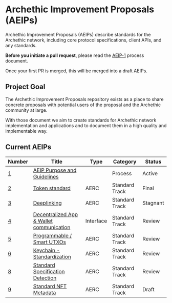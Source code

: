 # Archethic Improvement Proposals (AEIPs)

Archethic Improvement Proposals (AEIPs) describe standards for the Archethic network, including core protocol specifications, client APIs, and any standards.

**Before you initiate a pull request**, please read the [AEIP-1](AEIP-1.md) process document.

Once your first PR is merged, this will be merged into a draft AEIPs.

## Project Goal

The Archethic Improvement Proposals repository exists as a place to share concrete proposals with potential users of the proposal and the Archethic community at large.

With those document we aim to create standards for Archethic network implementation and applications and to document them in a high quality and implementable way.

## Current AEIPs

| Number                                                                | Title                                                                                                        | Type      | Category       | Status   |
| --------------------------------------------------------------------- | ------------------------------------------------------------------------------------------------------------ | --------- | -------------- | -------- |
| [1](https://github.com/archethic-foundation/aeip/blob/main/AEIP-1.md) | [AEIP Purpose and Guidelines](https://github.com/archethic-foundation/aeip/blob/main/AEIP-1.md)              |           | Process        | Active   |
| [2](https://github.com/archethic-foundation/aeip/blob/main/AEIP-2.md) | [Token standard](https://github.com/archethic-foundation/aeip/blob/main/AEIP-2.md)                           | AERC      | Standard Track | Final    |
| [3](https://github.com/archethic-foundation/aeip/blob/main/AEIP-3.md) | [Deeplinking](https://github.com/archethic-foundation/aeip/blob/main/AEIP-3.md)                              | AERC      | Standard Track | Stagnant |
| [4](https://github.com/archethic-foundation/aeip/blob/main/AEIP-4.md) | [Decentralized App & Wallet communication](https://github.com/archethic-foundation/aeip/blob/main/AEIP-4.md) | Interface | Standard Track | Review   |
| [5](https://github.com/archethic-foundation/aeip/blob/main/AEIP-5.md) | [Programmable / Smart UTXOs](https://github.com/archethic-foundation/aeip/blob/main/AEIP-5.md)               | AERC      | Standard Track | Review   |
| [6](https://github.com/archethic-foundation/aeip/blob/main/AEIP-6.md) | [Keychain - Standardization](https://github.com/archethic-foundation/aeip/blob/main/AEIP-6.md)               | AERC      | Standard Track | Review   |
| [8](https://github.com/archethic-foundation/aeip/blob/main/AEIP-8.md) | [Standard Specification Detection](https://github.com/archethic-foundation/aeip/blob/main/AEIP-8.md)         | AERC      | Standard Track | Review   |
| [9](https://github.com/archethic-foundation/aeip/blob/main/AEIP-9.md) | [Standard NFT Metadata](https://github.com/archethic-foundation/aeip/blob/main/AEIP-9.md)         | AERC      | Standard Track | Draft   |

